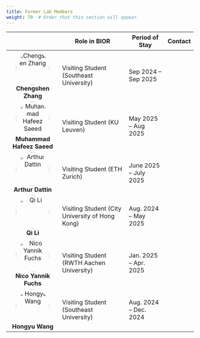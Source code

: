 ```yaml
---
title: Former Lab Members
weight: 70  # Order that this section will appear.
---
```


<table>
  <thead>
    <tr>
      <th> </th>
      <th>Role in BIOR</th>
      <th>Period of Stay</th>
      <th>Contact</th>
    </tr>
  </thead>
  <tbody>
    <tr>
      <td style="vertical-align: middle; text-align: center;">
        <div style="display: flex; flex-direction: column; align-items: center;">
          <img src="https://maomaohu.net/img/former_member_Chengshen.png" alt="Chengshen Zhang" style="width:90px; height:90px; border-radius:50%;">
          <strong>Chengshen Zhang</strong>
        </div>
      </td>
      <td style="vertical-align: middle;">Visiting Student (Southeast University)</td>
      <td style="vertical-align: middle;">Sep 2024 – Sep 2025</td>
      <td style="vertical-align: middle; text-align: center;">
        <a href="https://www.linkedin.com/in/chengshen-zhang-ba30b22b8/" target="_blank">
          <i class="fab fa-linkedin" style="color:#EF7C00; font-size:18px;"></i>
        </a>
      </td>
    </tr>
    <tr>
      <td style="vertical-align: middle; text-align: center;">
        <div style="display: flex; flex-direction: column; align-items: center;">
          <img src="https://maomaohu.net/img/former_member_hafeez.png" alt="Muhammad Hafeez Saeed" style="width:90px; height:90px; border-radius:50%;">
          <strong>Muhammad Hafeez Saeed</strong>
        </div>
      </td>
      <td style="vertical-align: middle;">Visiting Student (KU Leuven)</td>
      <td style="vertical-align: middle;">May 2025 – Aug 2025</td>
      <td style="vertical-align: middle; text-align: center;">
        <a href="https://www.linkedin.com/in/mhafeezsaeed/" target="_blank">
          <i class="fab fa-linkedin" style="color:#EF7C00; font-size:18px;"></i>
        </a>
      </td>
    </tr>
    <tr>
      <td style="vertical-align: middle; text-align: center;">
        <div style="display: flex; flex-direction: column; align-items: center;">
          <img src="https://maomaohu.net/img/former_member_arthur.jpg" alt="Arthur Dattin" style="width:90px; height:90px; border-radius:50%;">
          <strong>Arthur Dattin</strong>
        </div>
      </td>
      <td style="vertical-align: middle;">Visiting Student (ETH Zurich)</td>
      <td style="vertical-align: middle;">June 2025 – July 2025</td>
      <td style="vertical-align: middle; text-align: center;">
        <a href="https://www.linkedin.com/in/arthur-dattin-941958235/" target="_blank">
          <i class="fab fa-linkedin" style="color:#EF7C00; font-size:18px;"></i>
        </a>
      </td>
    </tr>
    <tr>
      <td style="vertical-align: middle; text-align: center;">
        <div style="display: flex; flex-direction: column; align-items: center;">
          <img src="https://maomaohu.net/img/former_member_Qi.jpg" alt="Qi Li" style="width:90px; height:90px; border-radius:50%;">
          <strong>Qi Li</strong>
        </div>
      </td>
      <td style="vertical-align: middle;">Visiting Student (City University of Hong Kong)</td>
      <td style="vertical-align: middle;">Aug. 2024 – May 2025</td>
      <td style="vertical-align: middle; text-align: center;">
        <a href="https://www.linkedin.com/in/qi-li-6686862b8/" target="_blank">
          <i class="fab fa-linkedin" style="color:#EF7C00; font-size:18px;"></i>
        </a>
      </td>
    </tr>
    <tr>
      <td style="vertical-align: middle; text-align: center;">
        <div style="display: flex; flex-direction: column; align-items: center;">
          <img src="https://maomaohu.net/img/former_member_Nico.jpg" alt="Nico Yannik Fuchs" style="width:90px; height:90px; border-radius:50%;">
          <strong>Nico Yannik Fuchs</strong>
        </div>
      </td>
      <td style="vertical-align: middle;">Visiting Student (RWTH Aachen University)</td>
      <td style="vertical-align: middle;">Jan. 2025 – Apr. 2025</td>
      <td style="vertical-align: middle; text-align: center;">
        <a href="https://www.linkedin.com/in/nico-fuchs-4175431b8/" target="_blank">
          <i class="fab fa-linkedin" style="color:#EF7C00; font-size:18px;"></i>
        </a>
      </td>
    </tr>
    <tr>
      <td style="vertical-align: middle; text-align: center;">
        <div style="display: flex; flex-direction: column; align-items: center;">
          <img src="https://maomaohu.net/img/former_member_Hongyu.jpg" alt="Hongyu Wang" style="width:90px; height:90px; border-radius:50%;">
          <strong>Hongyu Wang</strong>
        </div>
      </td>
      <td style="vertical-align: middle;">Visiting Student (Southeast University)</td>
      <td style="vertical-align: middle;">Aug. 2024 – Dec. 2024</td>
      <td style="vertical-align: middle; text-align: center;">
        <a href="https://www.linkedin.com/in/hongyu-wang-14b379309" target="_blank">
          <i class="fab fa-linkedin" style="color:#EF7C00; font-size:18px;"></i>
        </a>
      </td>
    </tr>
  </tbody>
</table>

